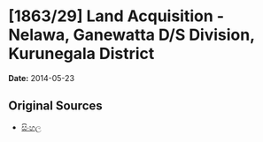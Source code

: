 # [1863/29] Land Acquisition - Nelawa, Ganewatta D/S Division, Kurunegala District

**Date:** 2014-05-23

## Original Sources

- [සිංහල](https://documents.gov.lk/view/extra-gazettes/2014/5/1863-29_S.pdf)

